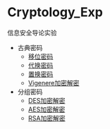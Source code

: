 # Cryptology_Exp
信息安全导论实验

* 古典密码
   * [移位密码](code/Classical/Shift_cryption.cpp)
   * [代换密码](code/Classical/Substitution.cpp)
   * [置换密码](code/Classical/Transposition.cpp)
   * [Vigenere加密解密](code/Classical/Vigenere.cpp)
* 分组密码
  * [DES加密解密](code/DES/ReadMe.md)
  * [AES加密解密](code/AES/AES.py)
  * [RSA加密解密](code/RSA/RSA.py)